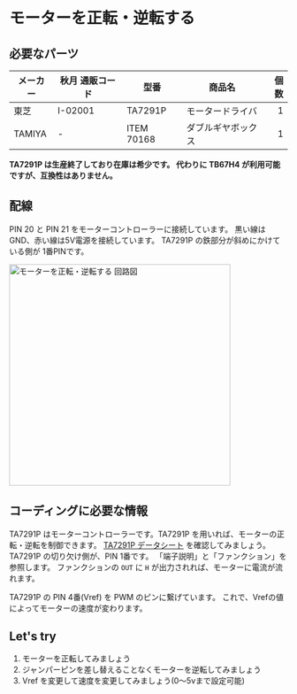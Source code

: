 # モーターを正転・逆転する

## 必要なパーツ

| メーカー | 秋月 通販コード | 型番 | 商品名 | 個数 |
|--|--|--|--|--:|
| 東芝 | I-02001 | TA7291P | モータードライバ | 1 |
| TAMIYA | - | ITEM 70168 | ダブルギヤボックス | 1 |

**TA7291P は生産終了しており在庫は希少です。 代わりに TB67H4 が利用可能ですが、互換性はありません。**

## 配線

PIN 20 と PIN 21 をモーターコントローラーに接続しています。
黒い線は GND、赤い線は5V電源を接続しています。
TA7291P の鉄部分が斜めにかけている側が 1番PINです。

<img src='https://raw.githubusercontent.com/libertyfish-co/ruby-hw/master/images/motor_forward_and_back.png' alt='モーターを正転・逆転する 回路図' width="400" />

## コーディングに必要な情報

TA7291P はモーターコントローラーです。TA7291P を用いれば、モーターの正転・逆転を制御できます。
[TA7291P データシート](https://toshiba.semicon-storage.com/info/docget.jsp?did=16127&prodName=TA7291P) を確認してみましょう。TA7291P の切り欠け側が、PIN 1番です。
「端子説明」と「ファンクション」を参照します。
ファンクションの `OUT` に `H` が出力されれば、モーターに電流が流れます。

TA7291P の PIN 4番(Vref) を PWM のピンに繋げています。
これで、Vrefの値によってモーターの速度が変わります。

## Let's try

1. モーターを正転してみましょう
1. ジャンパーピンを差し替えることなくモーターを逆転してみましょう
1. Vref を変更して速度を変更してみましょう(0〜5vまで設定可能)
